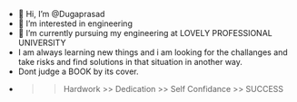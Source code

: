 - 👋 Hi, I’m @Dugaprasad
- 👀 I’m interested in engineering
- 🌱 I’m currently pursuing my engineering at LOVELY PROFESSIONAL UNIVERSITY
- I am always learning new things and i am looking for the challanges and take risks and find solutions in that situation in another way.
- Dont judge a BOOK by its cover.
- >> Hardwork >> Dedication >> Self Confidance >> SUCCESS

<!---
Dugaprasad/Dugaprasad is a ✨ special ✨ repository because its `README.md` (this file) appears on your GitHub profile.
You can click the Preview link to take a look at your changes.
--->
